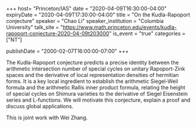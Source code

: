 +++
  host= "Princeton/IAS"
  date = "2020-04-09T16:30:00-04:00"
  expiryDate = "2020-04-09T17:30:00-04:00"
  title = "On the Kudla-Rapoport conjecture"
  speaker = "Chao Li"
  speaker_institution = "Columbia University"
  talk_site = "https://www.math.princeton.edu/events/kudla-rapoport-conjecture-2020-04-09t203000"
  is_event = "true"
  categories = ["NT"]

  publishDate = "2000-02-07T16:00:00-07:00"
+++

The Kudla-Rapoport conjecture predicts a precise identity between the arithmetic intersection number of special cycles on unitary Rapoport-Zink spaces and the derivative of local representation densities of hermitian forms. It is a key local ingredient to establish the arithmetic Siegel-Weil formula and the arithmetic Rallis inner product formula, relating the height of special cycles on Shimura varieties to the derivative of Siegel Eisenstein series and L-functions. We will motivate this conjecture, explain a proof and discuss global applications.

This is joint work with Wei Zhang.